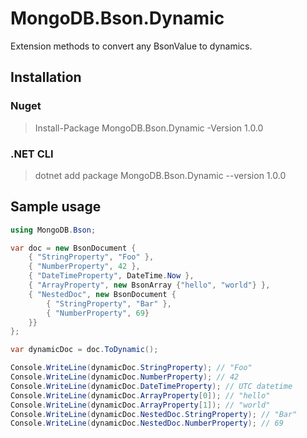 # MongoDB.Bson.Dynamic


Extension methods to convert any BsonValue to dynamics.

## Installation

### Nuget

> Install-Package MongoDB.Bson.Dynamic -Version 1.0.0

### .NET CLI

> dotnet add package MongoDB.Bson.Dynamic --version 1.0.0

## Sample usage

```csharp
using MongoDB.Bson;

var doc = new BsonDocument {
    { "StringProperty", "Foo" },
    { "NumberProperty", 42 },
    { "DateTimeProperty", DateTime.Now },
    { "ArrayProperty", new BsonArray {"hello", "world"} },
    { "NestedDoc", new BsonDocument {
        { "StringProperty", "Bar" },
        { "NumberProperty", 69}
    }}
};

var dynamicDoc = doc.ToDynamic();

Console.WriteLine(dynamicDoc.StringProperty); // "Foo"
Console.WriteLine(dynamicDoc.NumberProperty); // 42
Console.WriteLine(dynamicDoc.DateTimeProperty); // UTC datetime
Console.WriteLine(dynamicDoc.ArrayProperty[0]); // "hello"
Console.WriteLine(dynamicDoc.ArrayProperty[1]); // "world"
Console.WriteLine(dynamicDoc.NestedDoc.StringProperty); // "Bar"
Console.WriteLine(dynamicDoc.NestedDoc.NumberProperty); // 69

```
